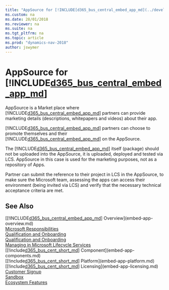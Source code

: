 ```yaml
---
title: "AppSource for [!INCLUDE[d365_bus_central_embed_app_md](../developer/includes/d365_bus_central_embed_app_md.md)]"
ms.custom: na
ms.date: 28/01/2018
ms.reviewer: na
ms.suite: na
ms.tgt_pltfrm: na
ms.topic: article
ms.prod: "dynamics-nav-2018"
author: jswymer
---
```

# AppSource for [!INCLUDE[d365_bus_central_embed_app_md](../developer/includes/d365_bus_central_embed_app_md.md)]
  
AppSource is a Market place where [!INCLUDE[d365_bus_central_embed_app_md](../developer/includes/d365_bus_central_embed_app_md.md)] partners can provide marketing details (descriptions, whitepapers and videos) about their app.

[!INCLUDE[d365_bus_central_embed_app_md](../developer/includes/d365_bus_central_embed_app_md.md)] partners can choose to promote themselves and their [!INCLUDE[d365_bus_central_embed_app_md](../developer/includes/d365_bus_central_embed_app_md.md)] on the AppSource.

The [!INCLUDE[d365_bus_central_embed_app_md](../developer/includes/d365_bus_central_embed_app_md.md)] itself (package) should not be uploaded into the AppSource, it is uploaded, deployed and tested via LCS. AppSource in this case is used for the marketing purposes, not as a repository of Apps.
  
Partner can submit the reference to their project in LCS in the AppSource, to make sure the Microsoft team, assessing the apps can access their environment (being invited via LCS) and verify that the necessary technical acceptance criteria are met. 

## See Also  
[[!INCLUDE[d365_bus_central_embed_app_md](../developer/includes/d365_bus_central_embed_app_md.md)] Overview](embed-app-overview.md)  
[Microsoft Responsibilities](embed-app-microsoft-responsibilities.md)   
[Qualification and Onboarding](embed-app-qualifications-onboarding.md)  
[Qualification and Onboarding](embed-app-qualifications-onboarding.md)  
[Managing in Microsoft Lifecycle Services](embed-app-lifecycle-services.md)  
[[!include[d365_bus_cent_short_md](../developer/includes/d365_bus_cent_short_md.md)] Component](embed-app-components.md)  
[[!include[d365_bus_cent_short_md](../developer/includes/d365_bus_cent_short_md.md)] Platform](embed-app-platform.md)  
[[!include[d365_bus_cent_short_md](../developer/includes/d365_bus_cent_short_md.md)] Licensing](embed-app-licensing.md)  
[Customer Signup](embed-app-customer-signup.md)  
[Sandbox](embed-app-sandbox.md)  
[Ecosystem Features](embed-app-ecosystem.md)  

